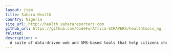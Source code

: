 ```yaml
---
layout: item
title: Sahara Health
country: Nigeria
site_url: http://health.saharareporters.com
github_url: https://github.com/CodeForAfrica-SCRAPERS/healthtools_ng
related: 
description: >
  A suite of data-driven web and SMS-based tools that help citizens check everything from medicine prices and hospital services, to whether their doctor is a quack or not
---
```

